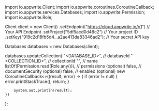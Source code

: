 import io.appwrite.Client;
import io.appwrite.coroutines.CoroutineCallback;
import io.appwrite.services.Databases;
import io.appwrite.Permission;
import io.appwrite.Role;

Client client = new Client()
    .setEndpoint("https://cloud.appwrite.io/v1") // Your API Endpoint
    .setProject("5df5acd0d48c2") // Your project ID
    .setKey("919c2d18fb5d4...a2ae413da83346ad2"); // Your secret API key

Databases databases = new Databases(client);

databases.updateCollection(
    "<DATABASE_ID>", // databaseId
    "<COLLECTION_ID>", // collectionId
    "<NAME>", // name
    listOf(Permission.read(Role.any())), // permissions (optional)
    false, // documentSecurity (optional)
    false, // enabled (optional)
    new CoroutineCallback<>((result, error) -> {
        if (error != null) {
            error.printStackTrace();
            return;
        }

        System.out.println(result);
    })
);

